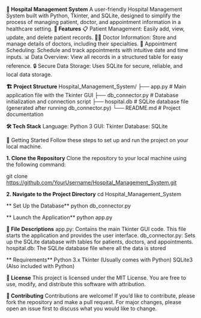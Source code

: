 **🏥 Hospital Management System**
A user-friendly Hospital Management System built with Python, Tkinter, and SQLite, designed to simplify the process of managing patient, doctor, and appointment information in a healthcare setting.
**🌟 Features**
📋 Patient Management: Easily add, view, update, and delete patient records.
👨‍⚕️ Doctor Information: Store and manage details of doctors, including their specialties.
📅 Appointment Scheduling: Schedule and track appointments with intuitive date and time inputs.
📊 Data Overview: View all records in a structured table for easy reference.
🔒 Secure Data Storage: Uses SQLite for secure, reliable, and local data storage.

**🏗 Project Structure**
Hospital_Management_System/
├── app.py             # Main application file with the Tkinter GUI
├── db_connector.py    # Database initialization and connection script
├── hospital.db        # SQLite database file (generated after running db_connector.py)
└── README.md          # Project documentation

**🛠️ Tech Stack**
Language: Python 3
GUI: Tkinter
Database: SQLite

🚀 Getting Started
Follow these steps to set up and run the project on your local machine.

**1. Clone the Repository**
Clone the repository to your local machine using the following command:

git clone https://github.com/YourUsername/Hospital_Management_System.git

**2. Navigate to the Project Directory**
cd Hospital_Management_System

** Set Up the Database**
python db_connector.py

** Launch the Application**
python app.py

**📂 File Descriptions**
app.py: Contains the main Tkinter GUI code. This file starts the application and provides the user interface.
db_connector.py: Sets up the SQLite database with tables for patients, doctors, and appointments.
hospital.db: The SQLite database file where all the data is stored

** Requirements**
Python 3.x
Tkinter (Usually comes with Python)
SQLite3 (Also included with Python)

**📜 License**
This project is licensed under the MIT License. You are free to use, modify, and distribute this software with attribution.

**🤝 Contributing**
Contributions are welcome! If you’d like to contribute, please fork the repository and make a pull request. For major changes, please open an issue first to discuss what you would like to change.




